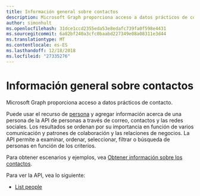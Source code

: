 ```yaml
---
title: Información general sobre contactos
description: Microsoft Graph proporciona acceso a datos prácticos de contacto.
author: simonhult
ms.openlocfilehash: 31dce1ccd2355eda53e8edafc739fa0f598e4431
ms.sourcegitcommit: 6a82bf240a3cfc0baabd227349e08a08311e3d44
ms.translationtype: MT
ms.contentlocale: es-ES
ms.lasthandoff: 12/18/2018
ms.locfileid: "27335276"
---
```

# <a name="people-overview"></a>Información general sobre contactos

Microsoft Graph proporciona acceso a datos prácticos de contacto.

Puede usar el recurso de [persona](../resources/person.md) y agregar información acerca de una persona de la API de personas a través de correo, contactos y las redes sociales. Los resultados se ordenan por su importancia en función de varios comunicación y patrones de colaboración y las relaciones de negocios. La API permite a examinar, ordenar, seleccionar, filtrar o búsqueda de personas en función de los criterios.

Para obtener escenarios y ejemplos, vea [Obtener información sobre los contactos](/graph/people-example).

Para ver la API, vea lo siguiente:

- [List people](../api/user-list-people.md)
